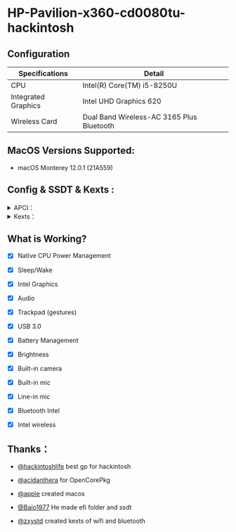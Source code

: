 # HP-Pavilion-x360-cd0080tu-hackintosh


## Configuration

| Specifications      | Detail                       |
| ------------------- | ---------------------------- |
| CPU                 | Intel(R) Core(TM) i5-8250U   |
| Integrated Graphics | Intel UHD Graphics 620       |
| Wireless Card       | Dual Band Wireless-AC 3165 Plus Bluetooth      |




## MacOS Versions Supported:

- macOS Monterey 12.0.1 (21A559)


## Config & SSDT & Kexts :

<details>  
<summary> APCI：</summary> 

- `SSDT-ADP1`
- `SSDT-ALSD`
- `SSDT-DMAC`
- `SSDT-EC-USBX`
- `SSDT-GPI0_GPEN`
- `SSDT-GPRW`
- `SSDT-I2C`
- `SSDT-MCHC_SBUS`
- `SSDT-PLUG`
- `SSDT-PNLF`
- `SSDT-SRAM`

</details> 

<details>  
<summary> Kexts：</summary>
 
- `Lilu.kext`
- `VirtualSMC.kext
- `WhateverGreen.kext`
- `AppleALC.kext`
- `VoodooPS2Controller.kext`
- `BrightnessKeys.kext`
- `VoodooI2C.kext`
- `AirportItlwm.kext`
- `BlueToolFixup.kext`(if you isntall mac os Monterey use this kext and delete `BluetoothInjector.kext`)
- `IntelBluetoothFirmware.kext` 
- `IntelBluetoothInjector.kext` (end wotking on mac os Monterey)
- `USBInjectAll.kext`
 
</details> 

## What is Working?

- [x] Native CPU Power Management
- [x] Sleep/Wake
- [x] Intel Graphics
- [x] Audio
- [x] Trackpad (gestures)
- [x] USB 3.0
- [x] Battery Management 
- [x] Brightness
- [x] Built-in camera
- [x] Built-in mic
- [x] Line-in mic
- [x] Bluetooth Intel
- [x] Intel wireless







## Thanks：


- [@hackintoshlife](https://github.com/Hackintoshlifeit) best gp for hackintosh


- [@acidanthera](https://github.com/acidanthera/OpenCorePkg) for OpenCorePkg 


- [@apple](https://www.apple.com/) created macos 


- [@Baio1977](https://github.com/Baio1977) He made efi folder and ssdt

 
- [@zxystd](https://github.com/OpenIntelWireless/itlwm) created kexts of wifi and bluetooth  
